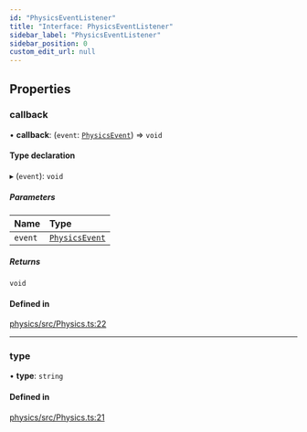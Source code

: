 ```yaml
---
id: "PhysicsEventListener"
title: "Interface: PhysicsEventListener"
sidebar_label: "PhysicsEventListener"
sidebar_position: 0
custom_edit_url: null
---
```


## Properties

### callback

• **callback**: (`event`: [`PhysicsEvent`](PhysicsEvent.md)) => `void`

#### Type declaration

▸ (`event`): `void`

##### Parameters

| Name | Type |
| :------ | :------ |
| `event` | [`PhysicsEvent`](PhysicsEvent.md) |

##### Returns

`void`

#### Defined in

[physics/src/Physics.ts:22](https://github.com/m2c2-project/m2c2kit/blob/58de0ab/packages/physics/src/Physics.ts#L22)

___

### type

• **type**: `string`

#### Defined in

[physics/src/Physics.ts:21](https://github.com/m2c2-project/m2c2kit/blob/58de0ab/packages/physics/src/Physics.ts#L21)
